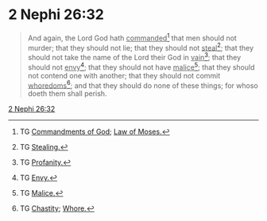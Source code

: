 # 2 Nephi 26:32

> And again, the Lord God hath <u>commanded</u>[^a] that men should not murder; that they should not lie; that they should not <u>steal</u>[^b]; that they should not take the name of the Lord their God in <u>vain</u>[^c]; that they should not <u>envy</u>[^d]; that they should not have <u>malice</u>[^e]; that they should not contend one with another; that they should not commit <u>whoredoms</u>[^f]; and that they should do none of these things; for whoso doeth them shall perish.

[2 Nephi 26:32](https://www.churchofjesuschrist.org/study/scriptures/bofm/2-ne/26?lang=eng&id=p32#p32)


[^a]: TG [Commandments of God](https://www.churchofjesuschrist.org/study/scriptures/tg/commandments-of-god?lang=eng); [Law of Moses.](https://www.churchofjesuschrist.org/study/scriptures/tg/law-of-moses?lang=eng)
[^b]: TG [Stealing.](https://www.churchofjesuschrist.org/study/scriptures/tg/stealing?lang=eng)
[^c]: TG [Profanity.](https://www.churchofjesuschrist.org/study/scriptures/tg/profanity?lang=eng)
[^d]: TG [Envy.](https://www.churchofjesuschrist.org/study/scriptures/tg/envy?lang=eng)
[^e]: TG [Malice.](https://www.churchofjesuschrist.org/study/scriptures/tg/malice?lang=eng)
[^f]: TG [Chastity](https://www.churchofjesuschrist.org/study/scriptures/tg/chastity?lang=eng); [Whore.](https://www.churchofjesuschrist.org/study/scriptures/tg/whore?lang=eng)
